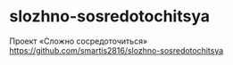 # slozhno-sosredotochitsya
Проект «Сложно сосредоточиться»
https://github.com/smartis2816/slozhno-sosredotochitsya